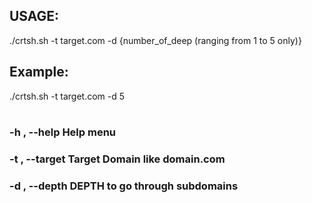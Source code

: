 ## USAGE:
./crtsh.sh -t target.com -d {number_of_deep (ranging from 1 to 5 only)}
## Example:
./crtsh.sh -t target.com -d 5

#

### -h  ,  --help                    Help menu
### -t  ,  --target                  Target Domain like domain.com
### -d ,  --depth          			DEPTH to go through subdomains
